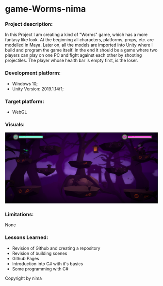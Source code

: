 # game-Worms-nima

### Project description: 

In this Project I am creating a kind of "Worms" game, which has a more fantasy like look.
At the beginning all characters, platforms, props, etc. are modelled in Maya. Later on, all the models
are imported into Unity where I build and program the game itself.
In the end it should be a game where two players can play on one PC and fight against each other by shooting projectiles. 
The player whose health bar is empty first, is the loser.

### Development platform: 
* Windows 10; 
* Unity Version: 2019.1.14f1; 

### Target platform: 
* WebGL 

### Visuals: 
<div>
<img src = "./Screenshots/game-Worms-nima.PNG" >
</div>

### Limitations: 
None

### Lessons Learned: 

* Revision of Github and creating a repository
* Revision of building scenes
* Github Pages
* Introduction into C# with it's basics
* Some programming with C#


Copyright by nima
